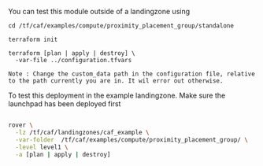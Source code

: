 You can test this module outside of a landingzone using

```
cd /tf/caf/examples/compute/proximity_placement_group/standalone

terraform init

terraform [plan | apply | destroy] \
  -var-file ../configuration.tfvars

Note : Change the custom_data path in the configuration file, relative to the path currently you are in. It wil error out otherwise.

```

To test this deployment in the example landingzone. Make sure the launchpad has been deployed first

```bash

rover \
  -lz /tf/caf/landingzones/caf_example \
  -var-folder  /tf/caf/examples/compute/proximity_placement_group/ \
  -level level1 \
  -a [plan | apply | destroy]

```